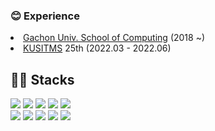 ### 😊 Experience
  <li><a href="https://sw.gachon.ac.kr/cms/">Gachon Univ. School of Computing</a><a> (2018 ~)</a>
  <li><a href="https://cafe.naver.com/kusitms">KUSITMS</a> <a>25th (2022.03 - 2022.06)</a>
<!--   <li><a href="https://www.makeus.in/umc">University MakeUs Challenge</a> @GCU 4nd Android Course (2023.03 - 2022.08)</li> -->

## 👨‍💻 Stacks
<img src="https://img.shields.io/badge/HTML5-E34F26?style=flat-square&logo=HTML5&logoColor=white">
<img src="https://img.shields.io/badge/CSS3-1572B6?style=flat-square&logo=CSS3&logoColor=white"/></a>
<img src="https://img.shields.io/badge/JavaScript-F7DF1E?style=flat-square&logo=JavaScript&logoColor=white"/></a>
<img src="https://img.shields.io/badge/React-61DAFB?style=flat-squaree&logo=React&logoColor=white"/></a>
<img src="https://img.shields.io/badge/Kotlin-7F52FF?style=flat-square&logo=Kotlin&logoColor=white"/></a>
<br/>
<img src="https://img.shields.io/badge/C-A8B9CC?style=flat-square&logo=C&logoColor=white"/></a>
<img src="https://img.shields.io/badge/JAVA-007396?style=flat-square&logo=JAVA&logoColor=white"/></a>
<img src="https://img.shields.io/badge/Python-3776AB?style=flat-square&logo=Python&logoColor=white"/></a>
<img src="https://img.shields.io/badge/Arduino-00979D?style=flat-square&logo=Arduino&logoColor=white"/></a>
<img src="https://img.shields.io/badge/MySQL-4479A1?style=flat-square&logo=MySQL&logoColor=white"/></a>

<!-- [![Anurag's github stats](https://github-readme-stats.vercel.app/api?username=hhanoo)](https://github.com/anuraghazra/github-readme-stats) -->
